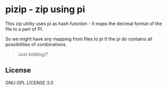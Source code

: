 # pizip - zip using pi

This zip utility uses pi as hash function - It maps the decimal format of the file to a part of PI.

So we might have any mapping from files to pi if the pi do contains all possibilities of combinations.

> Just kidding(?

## License

GNU GPL LICENSE 3.0
